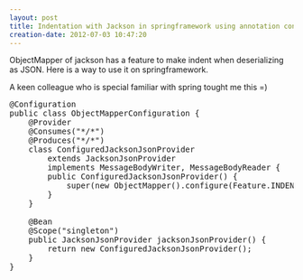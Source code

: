 ```yaml
---
layout: post
title: Indentation with Jackson in springframework using annotation configuration
creation-date: 2012-07-03 10:47:20
---
```

ObjectMapper of jackson has a feature to make indent when deserializing as JSON.
Here is a way to use it on springframework.

A keen colleague who is special familiar with spring tought me this =)

<pre class="brush: java">
@Configuration
public class ObjectMapperConfiguration {
    @Provider
    @Consumes("*/*")
    @Produces("*/*")
    class ConfiguredJacksonJsonProvider
        extends JacksonJsonProvider
        implements MessageBodyWriter<Object>, MessageBodyReader<Object> {
        public ConfiguredJacksonJsonProvider() {
            super(new ObjectMapper().configure(Feature.INDENT_OUTPUT, true));
        }
    }

    @Bean
    @Scope("singleton")
    public JacksonJsonProvider jacksonJsonProvider() {
        return new ConfiguredJacksonJsonProvider();
    }
}
</pre>
